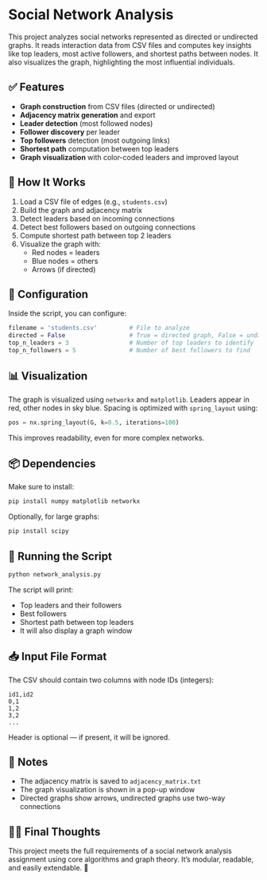 # Social Network Analysis

This project analyzes social networks represented as directed or undirected graphs. It reads interaction data from CSV files and computes key insights like top leaders, most active followers, and shortest paths between nodes. It also visualizes the graph, highlighting the most influential individuals.

## ✅ Features

- **Graph construction** from CSV files (directed or undirected)
- **Adjacency matrix generation** and export
- **Leader detection** (most followed nodes)
- **Follower discovery** per leader
- **Top followers** detection (most outgoing links)
- **Shortest path** computation between top leaders
- **Graph visualization** with color-coded leaders and improved layout

## 🧠 How It Works

1. Load a CSV file of edges (e.g., `students.csv`)
2. Build the graph and adjacency matrix
3. Detect leaders based on incoming connections
4. Detect best followers based on outgoing connections
5. Compute shortest path between top 2 leaders
6. Visualize the graph with:
   - Red nodes = leaders
   - Blue nodes = others
   - Arrows (if directed)

## 🔧 Configuration

Inside the script, you can configure:

```python
filename = 'students.csv'         # File to analyze
directed = False                  # True = directed graph, False = undirected
top_n_leaders = 3                 # Number of top leaders to identify
top_n_followers = 5               # Number of best followers to find
```

## 📊 Visualization

The graph is visualized using `networkx` and `matplotlib`. Leaders appear in red, other nodes in sky blue. Spacing is optimized with `spring_layout` using:

```python
pos = nx.spring_layout(G, k=0.5, iterations=100)
```

This improves readability, even for more complex networks.

## 📦 Dependencies

Make sure to install:

```bash
pip install numpy matplotlib networkx
```

Optionally, for large graphs:

```bash
pip install scipy
```

## 🏁 Running the Script

```bash
python network_analysis.py
```

The script will print:
- Top leaders and their followers
- Best followers
- Shortest path between top leaders
- It will also display a graph window

## 📥 Input File Format

The CSV should contain two columns with node IDs (integers):

```
id1,id2
0,1
1,2
3,2
...
```

Header is optional — if present, it will be ignored.

## 📌 Notes

- The adjacency matrix is saved to `adjacency_matrix.txt`
- The graph visualization is shown in a pop-up window
- Directed graphs show arrows, undirected graphs use two-way connections

## 👨‍🎓 Final Thoughts

This project meets the full requirements of a social network analysis assignment using core algorithms and graph theory. It’s modular, readable, and easily extendable. 🎉

